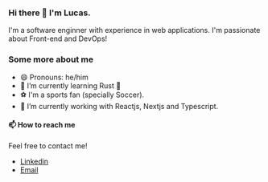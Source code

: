 ### Hi there 👋 I'm Lucas.

I'm a software enginner with experience in web applications. I'm passionate about Front-end and DevOps!

### Some more about me

- 😄 Pronouns: he/him
- 🌱 I’m currently learning Rust 🦀
- ⚽️ I'm a sports fan (specially Soccer).
- 🔭 I’m currently working with Reactjs, Nextjs and Typescript.
  
#### 📫 How to reach me

Feel free to contact me!

- [Linkedin](https://www.linkedin.com/in/lucas-craveiro/)
- [Email](mailto:lucashcraveiro@gmail.com)

